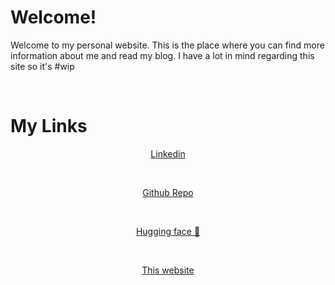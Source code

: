 # Welcome!

Welcome to my personal website. This is the place where you can find more information about me and read my blog. I have a lot in mind regarding this site so it's #wip

<br>

# My Links

<center>

[Linkedin][linkedin] 

<br>

[Github Repo][github]

<br>

[Hugging face 🤗][hf]

<br>

[This website][site]

<br>


<center>


[linkedin]: https://www.linkedin.com/in/tan-gezerman/
[github]: https://github.com/gezerman
[site]: https://tangezerman.github.io/#home
[hf]: https://huggingface.co/tangezerman

